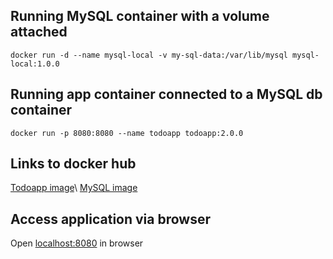 ## Running MySQL container with a volume attached
```
docker run -d --name mysql-local -v my-sql-data:/var/lib/mysql mysql-local:1.0.0
```

## Running app container connected to a MySQL db container
```
docker run -p 8080:8080 --name todoapp todoapp:2.0.0
```

## Links to docker hub
[Todoapp image]('https://hub.docker.com/r/artemmusii/todoapp')\
[MySQL image]('https://hub.docker.com/r/artemmusii/mysql-local')


## Access application via browser
Open [localhost:8080]('http://localhost:8080/) in browser
